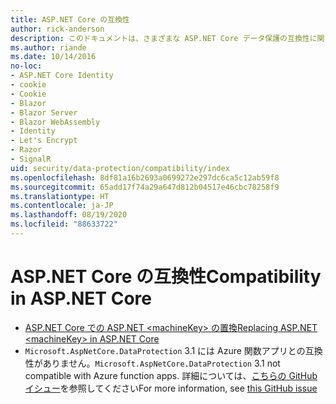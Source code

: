 ```yaml
---
title: ASP.NET Core の互換性
author: rick-anderson
description: このドキュメントは、さまざまな ASP.NET Core データ保護の互換性に関するトピックの目次として機能します。
ms.author: riande
ms.date: 10/14/2016
no-loc:
- ASP.NET Core Identity
- cookie
- Cookie
- Blazor
- Blazor Server
- Blazor WebAssembly
- Identity
- Let's Encrypt
- Razor
- SignalR
uid: security/data-protection/compatibility/index
ms.openlocfilehash: 8df81a16b2693a0699272e297dc6ca5c12ab59f8
ms.sourcegitcommit: 65add17f74a29a647d812b04517e46cbc78258f9
ms.translationtype: HT
ms.contentlocale: ja-JP
ms.lasthandoff: 08/19/2020
ms.locfileid: "88633722"
---
```

# <a name="compatibility-in-aspnet-core"></a><span data-ttu-id="451a4-103">ASP.NET Core の互換性</span><span class="sxs-lookup"><span data-stu-id="451a4-103">Compatibility in ASP.NET Core</span></span>

* [<span data-ttu-id="451a4-104">ASP.NET Core での ASP.NET \<machineKey> の置換</span><span class="sxs-lookup"><span data-stu-id="451a4-104">Replacing ASP.NET \<machineKey> in ASP.NET Core</span></span>](xref:security/data-protection/compatibility/replacing-machinekey)
* <span data-ttu-id="451a4-105">`Microsoft.AspNetCore.DataProtection` 3.1 には Azure 関数アプリとの互換性がありません。</span><span class="sxs-lookup"><span data-stu-id="451a4-105">`Microsoft.AspNetCore.DataProtection` 3.1 not compatible with Azure function apps.</span></span> <span data-ttu-id="451a4-106">詳細については、[こちらの GitHub イシュー](https://github.com/Azure/azure-functions-host/issues/5447)を参照してください</span><span class="sxs-lookup"><span data-stu-id="451a4-106">For more information, see [this GitHub issue](https://github.com/Azure/azure-functions-host/issues/5447)</span></span>
